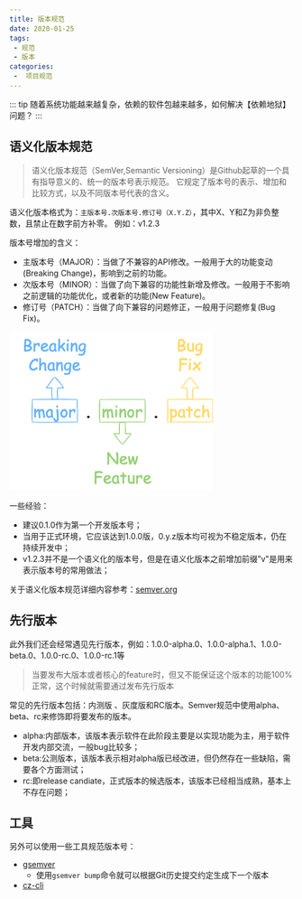 ```yaml
---
title: 版本规范
date: 2020-01-25
tags:
 - 规范
 - 版本
categories:
 -  项目规范
---
```


::: tip
随着系统功能越来越复杂，依赖的软件包越来越多，如何解决【依赖地狱】问题？
:::

<!-- more -->

## 语义化版本规范
>语义化版本规范（SemVer,Semantic Versioning）是Github起草的一个具有指导意义的、统一的版本号表示规范。
>它规定了版本号的表示、增加和比较方式，以及不同版本号代表的含义。

语义化版本格式为：`主版本号.次版本号.修订号（X.Y.Z）`，其中X、Y和Z为非负整数，且禁止在数字前方补零。
例如：v1.2.3

版本号增加的含义：
- 主版本号（MAJOR）：当做了不兼容的API修改。一般用于大的功能变动(Breaking Change)，影响到之前的功能。
- 次版本号（MINOR）：当做了向下兼容的功能性新增及修改。一般用于不影响之前逻辑的功能优化，或者新的功能(New Feature)。
- 修订号（PATCH）：当做了向下兼容的问题修正，一般用于问题修复(Bug Fix)。

![](../images/semver.png)

一些经验：
- 建议0.1.0作为第一个开发版本号；
- 当用于正式环境，它应该达到1.0.0版，0.y.z版本均可视为不稳定版本，仍在持续开发中；
- v1.2.3并不是一个语义化的版本号，但是在语义化版本之前增加前缀”v"是用来表示版本号的常用做法；

关于语义化版本规范详细内容参考：[semver.org](https://semver.org/lang/zh-CN/)

## 先行版本
此外我们还会经常遇见先行版本，例如：1.0.0-alpha.0、1.0.0-alpha.1、1.0.0-beta.0、1.0.0-rc.0、1.0.0-rc.1等
>当要发布大版本或者核心的feature时，但又不能保证这个版本的功能100%正常，这个时候就需要通过发布先行版本

常见的先行版本包括：内测版 、灰度版和RC版本。Semver规范中使用alpha、beta、rc来修饰即将要发布的版本。
- alpha:内部版本，该版本表示软件在此阶段主要是以实现功能为主，用于软件开发内部交流，一般bug比较多；
- beta:公测版本，该版本表示相对alpha版已经改进，但仍然存在一些缺陷，需要各个方面测试；
- rc:即release candiate，正式版本的候选版本，该版本已经相当成熟，基本上不存在问题；

## 工具
另外可以使用一些工具规范版本号：
- [gsemver](https://github.com/arnaud-deprez/gsemver)
  - 使用`gsemver bump`命令就可以根据Git历史提交约定生成下一个版本
- [cz-cli](https://github.com/commitizen/cz-cli)